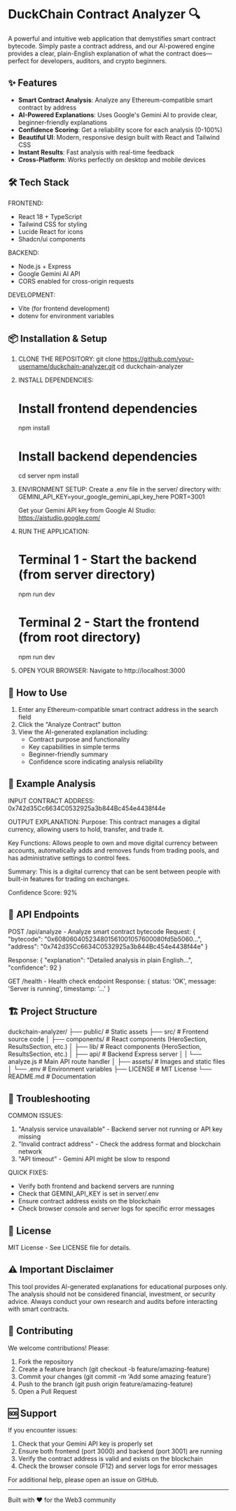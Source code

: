 # DuckChain Contract Analyzer 🔍

A powerful and intuitive web application that demystifies smart contract bytecode. Simply paste a contract address, and our AI-powered engine provides a clear, plain-English explanation of what the contract does—perfect for developers, auditors, and crypto beginners.

## ✨ Features

- **Smart Contract Analysis**: Analyze any Ethereum-compatible smart contract by address
- **AI-Powered Explanations**: Uses Google's Gemini AI to provide clear, beginner-friendly explanations
- **Confidence Scoring**: Get a reliability score for each analysis (0-100%)
- **Beautiful UI**: Modern, responsive design built with React and Tailwind CSS
- **Instant Results**: Fast analysis with real-time feedback
- **Cross-Platform**: Works perfectly on desktop and mobile devices

## 🛠️ Tech Stack

FRONTEND:
- React 18 + TypeScript
- Tailwind CSS for styling
- Lucide React for icons
- Shadcn/ui components

BACKEND:
- Node.js + Express
- Google Gemini AI API
- CORS enabled for cross-origin requests

DEVELOPMENT:
- Vite (for frontend development)
- dotenv for environment variables

## 📦 Installation & Setup

1. CLONE THE REPOSITORY:
   git clone https://github.com/your-username/duckchain-analyzer.git
   cd duckchain-analyzer

2. INSTALL DEPENDENCIES:
   # Install frontend dependencies
   npm install
   
   # Install backend dependencies
   cd server
   npm install

3. ENVIRONMENT SETUP:
   Create a .env file in the server/ directory with:
   GEMINI_API_KEY=your_google_gemini_api_key_here
   PORT=3001
   
   Get your Gemini API key from Google AI Studio: https://aistudio.google.com/

4. RUN THE APPLICATION:
   # Terminal 1 - Start the backend (from server directory)
   npm run dev
   
   # Terminal 2 - Start the frontend (from root directory)
   npm run dev

5. OPEN YOUR BROWSER:
   Navigate to http://localhost:3000

## 🚀 How to Use

1. Enter any Ethereum-compatible smart contract address in the search field
2. Click the "Analyze Contract" button
3. View the AI-generated explanation including:
   - Contract purpose and functionality
   - Key capabilities in simple terms
   - Beginner-friendly summary
   - Confidence score indicating analysis reliability

## 🎯 Example Analysis

INPUT CONTRACT ADDRESS:
0x742d35Cc6634C0532925a3b844Bc454e4438f44e

OUTPUT EXPLANATION:
Purpose: This contract manages a digital currency, allowing users to hold, transfer, and trade it.

Key Functions: Allows people to own and move digital currency between accounts, automatically adds and removes funds from trading pools, and has administrative settings to control fees.

Summary: This is a digital currency that can be sent between people with built-in features for trading on exchanges.

Confidence Score: 92%

## 🔧 API Endpoints

POST /api/analyze - Analyze smart contract bytecode
Request:
{
  "bytecode": "0x608060405234801561001057600080fd5b5060...",
  "address": "0x742d35Cc6634C0532925a3b844Bc454e4438f44e"
}

Response:
{
  "explanation": "Detailed analysis in plain English...",
  "confidence": 92
}

GET /health - Health check endpoint
Response: { status: 'OK', message: 'Server is running', timestamp: '...' }

## 🏗️ Project Structure

duckchain-analyzer/
├── public/                 # Static assets
├── src/                   # Frontend source code
│   ├── components/        # React components (HeroSection, ResultsSection, etc.)
│   ├── lib/        # React components (HeroSection, ResultsSection, etc.)
│   ├── api/              # Backend Express server
│   |   └── analyze.js               # Main API route handler
│   ├── assets/          # Images and static files
│   └── .env             # Environment variables
├── LICENSE              # MIT License
└── README.md            # Documentation

## 🐛 Troubleshooting

COMMON ISSUES:
1. "Analysis service unavailable" - Backend server not running or API key missing
2. "Invalid contract address" - Check the address format and blockchain network
3. "API timeout" - Gemini API might be slow to respond

QUICK FIXES:
- Verify both frontend and backend servers are running
- Check that GEMINI_API_KEY is set in server/.env
- Ensure contract address exists on the blockchain
- Check browser console and server logs for specific error messages

## 📝 License

MIT License - See LICENSE file for details.

## ⚠️ Important Disclaimer

This tool provides AI-generated explanations for educational purposes only. The analysis should not be considered financial, investment, or security advice. Always conduct your own research and audits before interacting with smart contracts.

## 🌟 Contributing

We welcome contributions! Please:
1. Fork the repository
2. Create a feature branch (git checkout -b feature/amazing-feature)
3. Commit your changes (git commit -m 'Add some amazing feature')
4. Push to the branch (git push origin feature/amazing-feature)
5. Open a Pull Request

## 🆘 Support

If you encounter issues:
1. Check that your Gemini API key is properly set
2. Ensure both frontend (port 3000) and backend (port 3001) are running
3. Verify the contract address is valid and exists on the blockchain
4. Check the browser console (F12) and server logs for error messages

For additional help, please open an issue on GitHub.

---

Built with ❤️ for the Web3 community

